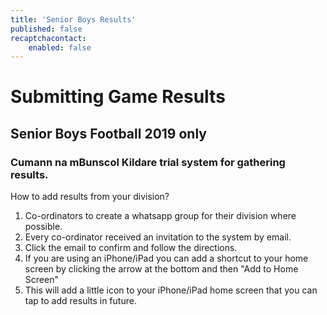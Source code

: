 ```yaml
---
title: 'Senior Boys Results'
published: false
recaptchacontact:
    enabled: false
---
```


# Submitting Game Results
## Senior Boys Football 2019 only
### Cumann na mBunscol Kildare trial system for gathering results. 


How to add results from your division?

1. Co-ordinators to create a whatsapp group for their division where possible.
2. Every co-ordinator received an invitation to the system by email.
3. Click the email to confirm and follow the directions. 
4. If you are using an iPhone/iPad you can add a shortcut to your home screen by clicking the arrow at the bottom and then "Add to Home Screen"
5. This will add a little icon to your iPhone/iPad home screen that you can tap to add results in future.